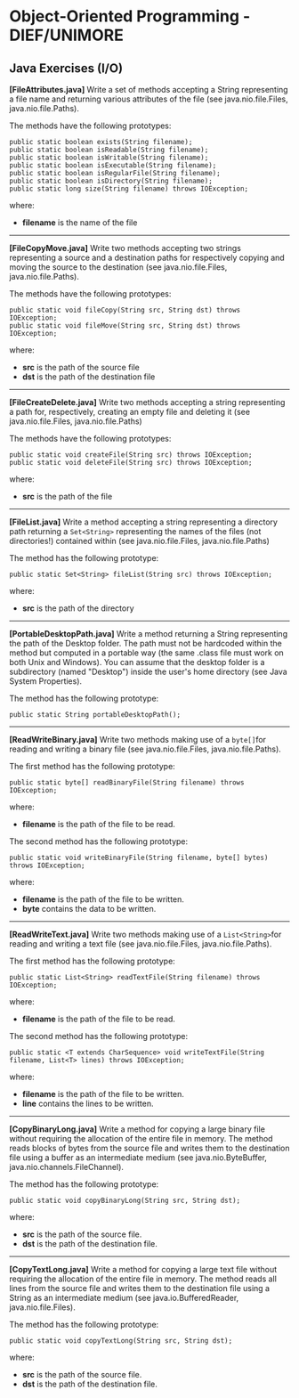 # Object-Oriented Programming - DIEF/UNIMORE

## Java Exercises (I/O)

**[FileAttributes.java]** Write a set of methods accepting a String representing a file name and returning various attributes of the file (see java.nio.file.Files, java.nio.file.Paths).

The methods have the following prototypes:

```
public static boolean exists(String filename);
public static boolean isReadable(String filename);
public static boolean isWritable(String filename);
public static boolean isExecutable(String filename);
public static boolean isRegularFile(String filename);
public static boolean isDirectory(String filename);
public static long size(String filename) throws IOException;

```

where:

* **filename** is the name of the file

---

**[FileCopyMove.java]** Write two methods accepting two strings representing a source and a destination paths for respectively copying and moving the source to the destination (see java.nio.file.Files, java.nio.file.Paths).

The methods have the following prototypes:

```
public static void fileCopy(String src, String dst) throws IOException;
public static void fileMove(String src, String dst) throws IOException;
```

where:

* **src** is the path of the source file
* **dst** is the path of the destination file

---

**[FileCreateDelete.java]** Write two methods accepting a string representing a path for, respectively, creating an empty file and deleting it (see java.nio.file.Files, java.nio.file.Paths)

The methods have the following prototypes:

```
public static void createFile(String src) throws IOException;
public static void deleteFile(String src) throws IOException;
```

where:

* **src** is the path of the file

---

**[FileList.java]** Write a method accepting a string representing a directory path returning a ```Set<String>``` representing the names of the files (not directories!) contained within (see java.nio.file.Files, java.nio.file.Paths)

The method has the following prototype:

```
public static Set<String> fileList(String src) throws IOException;
```

where:

* **src** is the path of the directory

---

**[PortableDesktopPath.java]** Write a method returning a String representing the path of the Desktop folder. The path must not be hardcoded within the method but computed in a portable way (the same .class file must work on both Unix and Windows). You can assume that the desktop folder is a subdirectory (named "Desktop") inside the user's home directory (see Java System Properties).

The method has the following prototype:

```
public static String portableDesktopPath();
```

---

**[ReadWriteBinary.java]** Write two methods making use of a ```byte[]```for reading and writing a binary file (see java.nio.file.Files, java.nio.file.Paths).

The first method has the following prototype:

```
public static byte[] readBinaryFile(String filename) throws IOException;
```

where:

* **filename** is the path of the file to be read.

The second method has the following prototype:

```
public static void writeBinaryFile(String filename, byte[] bytes) throws IOException;
```

where:

* **filename** is the path of the file to be written.
* **byte** contains the data to be written.

---

**[ReadWriteText.java]** Write two methods making use of a ```List<String>```for reading and writing a text file (see java.nio.file.Files, java.nio.file.Paths).

The first method has the following prototype:

```
public static List<String> readTextFile(String filename) throws IOException;
```

where:

* **filename** is the path of the file to be read.

The second method has the following prototype:

```
public static <T extends CharSequence> void writeTextFile(String filename, List<T> lines) throws IOException;
```

where:

* **filename** is the path of the file to be written.
* **line** contains the lines to be written.

---

**[CopyBinaryLong.java]** Write a method for copying a large binary file without requiring the allocation of the entire file in memory. The method reads blocks of bytes from the source file and writes them to the destination file using a buffer as an intermediate medium (see java.nio.ByteBuffer, java.nio.channels.FileChannel).

The method has the following prototype:

```
public static void copyBinaryLong(String src, String dst);
```

where:

* **src** is the path of the source file.
* **dst** is the path of the destination file.

---

**[CopyTextLong.java]** Write a method for copying a large text file without requiring the allocation of the entire file in memory. The method reads all lines from the source file and writes them to the destination file using a String as an intermediate medium (see java.io.BufferedReader, java.nio.file.Files).

The method has the following prototype:

```
public static void copyTextLong(String src, String dst);
```

where:

* **src** is the path of the source file.
* **dst** is the path of the destination file.
